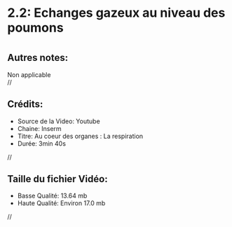 
2.2: Echanges gazeux au niveau des poumons
==========================================

# 

## Autres notes:


Non applicable  
//
## **Crédits:**

- Source de la Video: Youtube
- Chaine: Inserm
- Titre: Au coeur des organes : La respiration
- Durée: 3min 40s
  
//
## Taille du fichier Vidéo:

- Basse Qualité: 13.64 mb
- Haute Qualité: Environ 17.0 mb
  
//